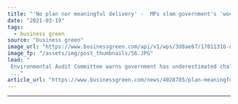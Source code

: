```yaml
---
title: "'No plan nor meaningful delivery' -  MPs slam government's 'woefully inadequate' domestic energy efficiency plans"
date: "2021-03-19"
tags: 
  - business green
source: "business green"
image_url: "https://www.businessgreen.com/api/v1/wps/3d8ae67/17011316-deba-47cc-a93a-189bcd26b083/7/loft-insulation-185x114.JPG"
image_fp: "/assets/img/post_thumbnails/56.JPG"
lead: "
 Environmental Audit Committee warns government has underestimated challenge of decarbonising UK’s housing stock, putting net zero goal in jeapordy
 ..."
article_url: "https://www.businessgreen.com/news/4028785/plan-meaningful-delivery-mps-slam-government-woefully-inadequate-domestic-energy-efficiency-plans"
---
```


---
